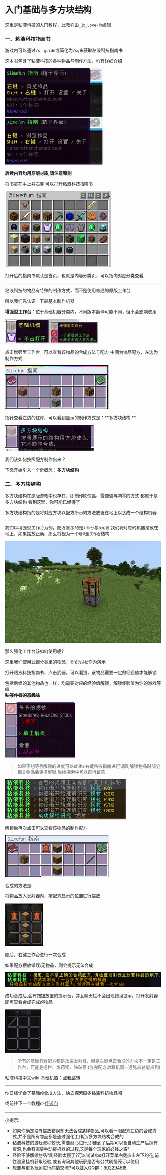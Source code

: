 # 入门基础与多方块结构

这里是粘液科技的入门教程，此教程由`_Ix_Love-玖`编辑

### 一、粘液科技指南书

游戏内可以通过`/sf guide`或简化为`/sg`来获取粘液科技指南书

这本书包含了粘液科技的各种物品与制作方法，均有详细介绍 

![没装服务器材质包的粘液科技指南书](image/sg获取.png)![装了服务器材质包的粘液科技指南书](image/sg材质.png)

**后续内容均用原版材质,请注意甄别** 

将书拿在手上并右键 可以打开粘液科技指南书 

![粘液科技指南书界面](image/sg-界面.png)

打开后的指南书默认是首页，也就是内容分类页，可以指向对应分类查看 

------

粘液科技的物品有特殊的制作方式，而不是使用普通的原版工作台 

所以我们先认识一下最基本制作机器 

**增强型工作台**：位于基础机器分类内，不同版本翻译可能不同，但不会影响使用 

![分类位置：基础机器→增强型工作台](image/sg-强化工作台1.png)

点击增强型工作台，可以查看该物品的合成方法与配方 
中间为物品配方，左边为制作方式 

![增强型工作台的制配方](image/sg-强化工作台2.png)



指针查看左边的红砖，可以看到显示的制作方式是：**多方块结构 **

![制作方式：多方块结构](image/sg-合成方式1.png)

我们该如何按照配方制作出来？

下面开始引入一个新概念：**多方块结构** 

### 二、多方块结构

多方块结构在原版游戏中也存在，即制作铁傀儡、雪傀儡与凋零的方式 都属于是多方块结构
看到这里，你可能已经懂了 

多方块结构指的是将对应方块以配方所示的方法放置在地上以达成一个结构机器 

------

我们以增强型工作台为例，配方显示的是`工作台`与`发射器` 
我们将对应的机器摆放在地上，如果摆放正确，那么将视为一个`增效型工作台`结构 

![摆放完成的强化工作台](image/sg-强化工作台3.png)

那么强化工作台该如何使用呢?

这里我们使用武器分类里的物品：`爷爷的拐杖`作为演示 

打开粘液科技指南书，点击武器，可以看到，该物品需要一定的经验值才能解锁 

包括后续的其他物品也一样，均需要对应的经验值解锁，解锁经验值为你的游戏等级  
__~~粘液作者的恶趣味~~__

![爷爷的拐杖消耗1级解锁](image/sg-合成1.png)

> 如果不想等待解锁的进度可以shift+右键粘液指南进行设置,解锁物品时部分相关物品会连携解锁,后续探索中可以自行留意 

![解锁过程](image/sg-提示1.png)

解锁后再次点击可以查看该物品的制作配方 

![合成配方](image/sg-合成2.png)

合成的方法是:

将物品放入发射器内，按配方显示的位置进行摆放 

![发射器摆放配方的界面](image/sg-合成3.png)

随后，右键工作台进行一次合成 

如果配方摆放错误/无物品，则会提示无法合成 

![上为摆放错误的提示,下为无物品提示](image/sg-提示2.png)

成功合成后,会有按钮放置的提示音，并且聊天栏不会出现错误提示，打开发射器即可查看合成完成的物品 

![爷爷的拐杖合成成功，附带击退V ](image/sg-合成4.png)

> 所有的基础机器配方都是放进发射器，但是右键点击合成的方块不一定是工作台，可能是栅栏、炼药锅、铁砧等 (放完配方对着机器一通乱点总能点到)

粘液科技中文wiki-基础机器：[点我跳转](https://slimefun-wiki.guizhanss.cn/Basic-Machines)

------

你已经学会了基础的合成方法，快去探索更多粘液科技物品吧！

或前往下一个教程👉[传送门](../slimefun/1.2.md)

------

小提示:
* 如果你确定没有摆放错误却无法合成某样物品,可以看一眼配方左边的合成方式,并不是所有物品都是通过强化工作台/多方块结构合成的
* 粘液科技的游玩流程较长,需要耐心进行,即便到了后期可以全自动生产后拥有资源,也会有需要手动搓机器的过程,这是每个玩家的必经之路*
* 经验不够解锁物品?刷经验太慢了?可以试试/bs打开菜单右键点击左下的花,前往温泉挂机获取经验,或者询问其他玩家是否有公共刷怪笼可以使用
* 想要与更多玩家进行~~病情~~交流?可以加入QQ群：[902294518](https://qm.qq.com/q/rFwmLujMqc)
